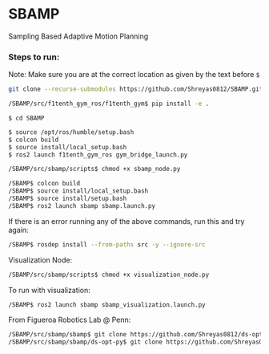 # SBAMP
Sampling Based Adaptive Motion Planning

### Steps to run:

Note: Make sure you are at the correct location as given by the text before `$`

```bash
git clone --recurse-submodules https://github.com/Shreyas0812/SBAMP.git
```

```bash
/SBAMP/src/f1tenth_gym_ros/f1tenth_gym$ pip install -e .
```

```
$ cd SBAMP
```

```bash
$ source /opt/ros/humble/setup.bash
$ colcon build
$ source install/local_setup.bash
$ ros2 launch f1tenth_gym_ros gym_bridge_launch.py
```

```bash
/SBAMP/src/sbamp/scripts$ chmod +x sbamp_node.py 
```

```bash
/SBAMP$ colcon build
/SBAMP$ source install/local_setup.bash 
/SBAMP$ source install/setup.bash 
/SBAMP$ ros2 launch sbamp sbamp.launch.py 
```

If there is an error running any of the above commands, run this and try again:

```bash
/SBAMP$ rosdep install --from-paths src -y --ignore-src
```

Visualization Node:

```bash
/SBAMP/src/sbamp/scripts$ chmod +x visualization_node.py 
```

To run with visualization:

```bash
/SBAMP$ ros2 launch sbamp sbamp_visualization.launch.py 
```

From Figueroa Robotics Lab @ Penn:

```bash
/SBAMP/src/sbamp/sbamp$ git clone https://github.com/Shreyas0812/ds-opt-py.git
/SBAMP/src/sbamp/sbamp/ds-opt-py$ git clone https://github.com/Shreyas0812/phys_gmm_python.git^C


```
